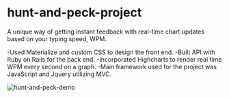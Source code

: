 # hunt-and-peck-project

A unique way of getting instant feedback with real-time chart updates based on your typing speed, WPM.

-Used Materialize and custom CSS to design the front end.
-Built API with Ruby on Rails for the back end.
-Incorporated Highcharts to render real time WPM every second on a graph.
-Main framework used for the project was JavaScript and Jquery utilizing MVC.

![hunt-and-peck-demo](/hunt_and_peck.gif)